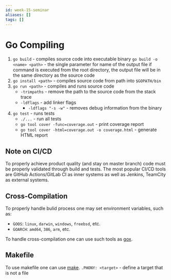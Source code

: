 ```yaml
---
id: week-15-seminar
aliases: []
tags: []
---
```


# Go Compiling

1. `go build` - compiles source code into executable binary
   `go build -o <name> <path>` - the single parameter for name of the output file
   if command is executed from the root directory, the output file will be in the same directory as the source code
2. `go install <path>` - compiles source code from path into `$GOPATH/bin`
3. `go run <path>` - compiles and runs source code
   - `-trimpaths` - remove the path to the source code from the stack trace
   - `-ldflags` - add linker flags
     - `-ldflags "-s -w"` - removes debug information from the binary
4. `go test` - runs tests
   - `./...` - run all tests
   - `go tool cover -func=coverage.out` - print coverage report
   - `go tool cover -html=coverage.out -o coverage.html` - generate HTML report

## Note on CI/CD

To properly achieve product quality (and stay on master branch) code must be properly validated through build and tests. The most popular CI/CD tools are GitHub Actions/GitLab CI as inner systems as well as Jenkins, TeamCity as external systems.

## Cross-Compilation

To properly handle bulid process one may set environment variables, such as:

- `GOOS`: `linux`, `darwin`, `windows`, `freebsd`, etc.
- `GOARCH`: `amd64`, `386`, `arm`, etc.

To handle cross-compilation one can use such tools as [gox](https://github.com/mitchellh/gox).

## Makefile

To use makefile one can use [make](https://www.gnu.org/software/make/manual/make.html).
`.PHONY: <target>` - define a target that is not a file
